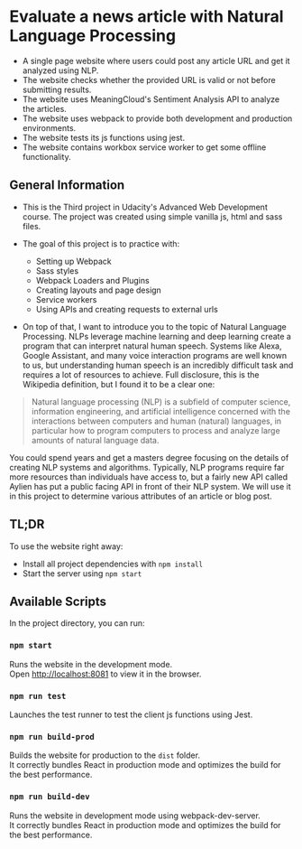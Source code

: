 # Evaluate a news article with Natural Language Processing

* A single page website where users could post any article URL and get it analyzed using NLP.
* The website checks whether the provided URL is valid or not before submitting results.
* The website uses MeaningCloud's Sentiment Analysis API to analyze the articles.
* The website uses webpack to provide both development and production environments.
* The website tests its js functions using jest.
* The website contains workbox service worker to get some offline functionality.

## General Information

* This is the Third project in Udacity's Advanced Web Development course. The project was created using simple vanilla js, html and sass files.

* The goal of this project is to practice with:
  - Setting up Webpack
  - Sass styles
  - Webpack Loaders and Plugins
  - Creating layouts and page design
  - Service workers
  - Using APIs and creating requests to external urls

* On top of that, I want to introduce you to the topic of Natural Language Processing. NLPs leverage machine learning and deep learning create a program that can interpret natural human speech. Systems like Alexa, Google Assistant, and many voice interaction programs are well known to us, but understanding human speech is an incredibly difficult task and requires a lot of resources to achieve. Full disclosure, this is the Wikipedia definition, but I found it to be a clear one:

> Natural language processing (NLP) is a subfield of computer science, information engineering, and artificial intelligence
concerned with the interactions between computers and human (natural) languages, in particular how to program computers to
process and analyze large amounts of natural language data.

You could spend years and get a masters degree focusing on the details of creating NLP systems and algorithms. Typically, NLP programs require far more resources than individuals have access to, but a fairly new API called Aylien has put a public facing API in front of their NLP system. We will use it in this project to determine various attributes of an article or blog post.

## TL;DR

To use the website right away:

* Install all project dependencies with `npm install`
* Start the server using `npm start`

## Available Scripts

In the project directory, you can run:

### `npm start`

Runs the website in the development mode.<br />
Open [http://localhost:8081](http://localhost:8081) to view it in the browser.

### `npm run test`

Launches the test runner to test the client js functions using Jest.<br />

### `npm run build-prod`

Builds the website for production to the `dist` folder.<br />
It correctly bundles React in production mode and optimizes the build for the best performance.

### `npm run build-dev`

Runs the website in development mode using webpack-dev-server.<br />
It correctly bundles React in production mode and optimizes the build for the best performance.